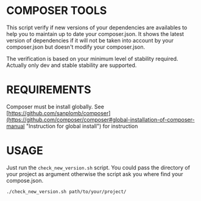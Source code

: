 COMPOSER TOOLS
==============

This script verify if new versions of your dependencies are availables to help you to maintain up to date your composer.json.
It shows the latest version of dependencies if it will not be taken into account by your composer.json but doesn't modify your composer.json.

The verification is based on your minimum level of stability required. Actually only dev and stable stability are supported.

REQUIREMENTS
============

Composer must be install globally. See [https://github.com/sanplomb/composer](https://github.com/composer/composer#global-installation-of-composer-manual "Instruction for global install") for instruction

USAGE
=====

Just run the `check_new_version.sh` script.
You could pass the directory of your project as argument otherwise the script ask you where find your compose.json.

```
./check_new_version.sh path/to/your/project/
```
